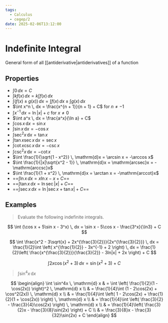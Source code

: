 ```yaml
---
tags:
  - Calculus
  - cegep/2
date: 2025-02-06T13:12:00
---
```


# Indefinite Integral

General form of all [[antiderivative|antiderivatives]] of a function

## Properties

- $\int 0 \, dx = C$
- $\int kf(x) \, dx = k\int f(x) \, dx$
- $\int (f(x) \pm g(x)) \, dx = \int f(x) \, dx \pm \int g(x) \, dx$
- $\int x^n \, dx = \frac{x^{n + 1}}{n + 1} + C$ for $n \ne -1$
- $\int x^{-1} \, dx = \ln|x| + c$ for $x \ne 0$
- $\int a^x \, dx = \frac{a^x}{\ln a} + C$
- $\int \cos x \, \mathrm{d}x = \sin x$
- $\int \sin x \, \mathrm{d}x = -\cos x$
- $\int \sec^2x \, \mathrm{d}x = \tan x$
- $\int \tan x\sec x \, \mathrm{d}x = \sec x$
- $\int \cot x\csc x \, \mathrm{d}x = -\csc x$
- $\int \csc^2x \, \mathrm{d}x = -\cot x$
- $\int \frac{1}{\sqrt{1 - x^2}} \, \mathrm{d}x = \arcsin x = -\arccos x$
- $\int \frac{1}{|x|\sqrt{x^2 - 1}} \, \mathrm{d}x = \mathrm{arcsec}x = -\mathrm{arccsc}x$
- $\int \frac{1}{1 + x^2} \, \mathrm{d}x = \arctan x = -\mathrm{arccot}x$
- ==$\int \ln x \, dx = x\ln x - x + C$==
- ==$\int \tan x \, dx = \ln \sec |x| + C$==
- ==$\int \sec x \, dx = \ln |\sec x + \tan x| + C$==

## Examples

> Evaluate the following indefinite integrals.

$$
\int (\cos x + 5\sin x - 3^x) \, dx = \sin x - 5\cos x - \frac{3^x}{\ln3} + C
$$

$$
\int \frac{x^2 - 3\sqrt{x} + 2x^{\frac{3}{2}}}{2x^{\frac{3}{2}}} \, dx = \frac{1}{2}\int \left( x^{\frac{1}{2}} - 3x^{-1} + 2 \right) \, dx = \frac{1}{2}\left( \frac{x^{\frac{3}{2}}}{\frac{3}{2}} - 3ln|x| + 2x \right) + C
$$

$$
\int 2x\cos(x^2 + 3) \, dx = \sin(x^2 + 3) + C
$$

> $\int \sin^4x \, \mathrm{d} x$

$$
\begin{align}
\int \sin^4x \, \mathrm{d} x & = \int \left( \frac{1}{2}(1 - \cos(2x)) \right)^2 \, \mathrm{d} x \\
 & = \frac{1}{4}\int (1 - 2\cos(2x) + \cos^2(2x)) \, \mathrm{d} x \\
 & = \frac{1}{4}\int \left( 1 - 2\cos(2x) + \frac{1}{2}(1 + \cos(2x)) \right) \, \mathrm{d} x \\
 & = \frac{1}{4}\int \left( \frac{3}{2} - \frac{3}{4}\cos(2x) \right) \, \mathrm{d} x \\
 & = \frac{1}{4}\left( \frac{3}{2}x - \frac{3}{8}\sin(2x) \right) + C \\
 & = \frac{3}{8}x - \frac{3}{32}\sin(2x) + C
\end{align}
$$

